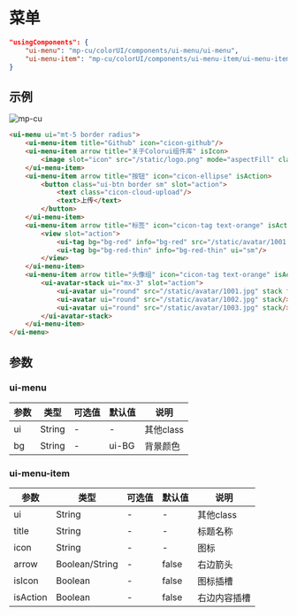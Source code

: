 # 菜单

```json
"usingComponents": {
    "ui-menu": "mp-cu/colorUI/components/ui-menu/ui-menu",
    "ui-menu-item": "mp-cu/colorUI/components/ui-menu-item/ui-menu-item"
}
```

## 示例

![mp-cu](https://color-ui.gitee.io/assest/mp-cu-doc/menu/menu.png)

```html
<ui-menu ui="mt-5 border radius">
    <ui-menu-item title="Github" icon="cicon-github"/>
    <ui-menu-item arrow title="关于Colorui组件库" isIcon>
        <image slot="icon" src="/static/logo.png" mode="aspectFill" class="ui-menu-item-image"/>
    </ui-menu-item>
    <ui-menu-item arrow title="按钮" icon="cicon-ellipse" isAction>
        <button class="ui-btn border sm" slot="action">
            <text class="cicon-cloud-upload"/>
            <text>上传</text>
        </button>
    </ui-menu-item>
    <ui-menu-item arrow title="标签" icon="cicon-tag text-orange" isAction>
        <view slot="action">
            <ui-tag bg="bg-red" info="bg-red" src="/static/avatar/1001.jpg"/>
            <ui-tag bg="bg-red-thin" info="bg-red-thin" ui="sm"/>
        </view>
    </ui-menu-item>
    <ui-menu-item arrow title="头像组" icon="cicon-tag text-orange" isAction>
        <ui-avatar-stack ui="mx-3" slot="action">
            <ui-avatar ui="round" src="/static/avatar/1001.jpg" stack first/>
            <ui-avatar ui="round" src="/static/avatar/1002.jpg" stack/>
            <ui-avatar ui="round" src="/static/avatar/1003.jpg" stack/>
        </ui-avatar-stack>
    </ui-menu-item>
</ui-menu>
```

## 参数

### ui-menu

|  参数  |  类型  |  可选值  |  默认值  |       说明       |
|----------|----------|----------|----------|----------|
| ui | String | - | - | 其他class |
| bg | String | - | ui-BG | 背景颜色 |


### ui-menu-item

|  参数  |  类型  |  可选值  |  默认值  |       说明       |
|----------|----------|----------|----------|----------|
| ui | String | - | - | 其他class |
| title | String | - | - | 标题名称 |
| icon | String | - | - | 图标 |
| arrow | Boolean/String | - | false | 右边箭头 |
| isIcon | Boolean | - | false | 图标插槽 |
| isAction | Boolean | - | false | 右边内容插槽 |
